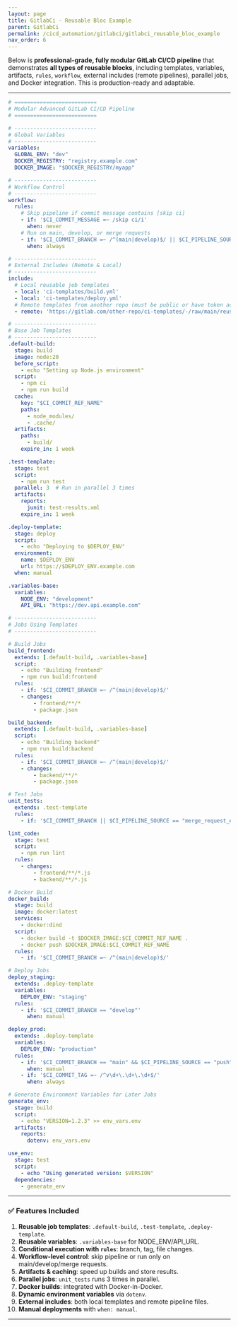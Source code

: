```yaml
---
layout: page
title: GitlabCi - Reusable Bloc Example
parent: GitlabCi
permalink: /cicd_automation/gitlabci/gitlabci_reusable_bloc_example
nav_order: 6
---
```


Below is  **professional-grade, fully modular GitLab CI/CD pipeline** that demonstrates **all types of reusable blocks**, including templates, variables, artifacts, `rules`, `workflow`, external includes (remote pipelines), parallel jobs, and Docker integration. This is production-ready and adaptable.

---

```yaml
# ==========================
# Modular Advanced GitLab CI/CD Pipeline
# ==========================

# --------------------------
# Global Variables
# --------------------------
variables:
  GLOBAL_ENV: "dev"
  DOCKER_REGISTRY: "registry.example.com"
  DOCKER_IMAGE: "$DOCKER_REGISTRY/myapp"

# --------------------------
# Workflow Control
# --------------------------
workflow:
  rules:
    # Skip pipeline if commit message contains [skip ci]
    - if: '$CI_COMMIT_MESSAGE =~ /skip ci/i'
      when: never
    # Run on main, develop, or merge requests
    - if: '$CI_COMMIT_BRANCH =~ /^(main|develop)$/ || $CI_PIPELINE_SOURCE == "merge_request_event"'
      when: always

# --------------------------
# External Includes (Remote & Local)
# --------------------------
include:
  # Local reusable job templates
  - local: 'ci-templates/build.yml'
  - local: 'ci-templates/deploy.yml'
  # Remote templates from another repo (must be public or have token access)
  - remote: 'https://gitlab.com/other-repo/ci-templates/-/raw/main/reusable-jobs.yml'

# --------------------------
# Base Job Templates
# --------------------------
.default-build:
  stage: build
  image: node:20
  before_script:
    - echo "Setting up Node.js environment"
  script:
    - npm ci
    - npm run build
  cache:
    key: "$CI_COMMIT_REF_NAME"
    paths:
      - node_modules/
      - .cache/
  artifacts:
    paths:
      - build/
    expire_in: 1 week

.test-template:
  stage: test
  script:
    - npm run test
  parallel: 3  # Run in parallel 3 times
  artifacts:
    reports:
      junit: test-results.xml
    expire_in: 1 week

.deploy-template:
  stage: deploy
  script:
    - echo "Deploying to $DEPLOY_ENV"
  environment:
    name: $DEPLOY_ENV
    url: https://$DEPLOY_ENV.example.com
  when: manual

.variables-base:
  variables:
    NODE_ENV: "development"
    API_URL: "https://dev.api.example.com"

# --------------------------
# Jobs Using Templates
# --------------------------

# Build Jobs
build_frontend:
  extends: [.default-build, .variables-base]
  script:
    - echo "Building frontend"
    - npm run build:frontend
  rules:
    - if: '$CI_COMMIT_BRANCH =~ /^(main|develop)$/'
    - changes:
        - frontend/**/*
        - package.json

build_backend:
  extends: [.default-build, .variables-base]
  script:
    - echo "Building backend"
    - npm run build:backend
  rules:
    - if: '$CI_COMMIT_BRANCH =~ /^(main|develop)$/'
    - changes:
        - backend/**/*
        - package.json

# Test Jobs
unit_tests:
  extends: .test-template
  rules:
    - if: '$CI_COMMIT_BRANCH || $CI_PIPELINE_SOURCE == "merge_request_event"'

lint_code:
  stage: test
  script:
    - npm run lint
  rules:
    - changes:
        - frontend/**/*.js
        - backend/**/*.js

# Docker Build
docker_build:
  stage: build
  image: docker:latest
  services:
    - docker:dind
  script:
    - docker build -t $DOCKER_IMAGE:$CI_COMMIT_REF_NAME .
    - docker push $DOCKER_IMAGE:$CI_COMMIT_REF_NAME
  rules:
    - if: '$CI_COMMIT_BRANCH =~ /^(main|develop)$/'

# Deploy Jobs
deploy_staging:
  extends: .deploy-template
  variables:
    DEPLOY_ENV: "staging"
  rules:
    - if: '$CI_COMMIT_BRANCH == "develop"'
      when: manual

deploy_prod:
  extends: .deploy-template
  variables:
    DEPLOY_ENV: "production"
  rules:
    - if: '$CI_COMMIT_BRANCH == "main" && $CI_PIPELINE_SOURCE == "push"'
      when: manual
    - if: '$CI_COMMIT_TAG =~ /^v\d+\.\d+\.\d+$/'
      when: always

# Generate Environment Variables for Later Jobs
generate_env:
  stage: build
  script:
    - echo "VERSION=1.2.3" >> env_vars.env
  artifacts:
    reports:
      dotenv: env_vars.env

use_env:
  stage: test
  script:
    - echo "Using generated version: $VERSION"
  dependencies:
    - generate_env
```

---

### ✅ Features Included

1. **Reusable job templates**: `.default-build`, `.test-template`, `.deploy-template`.
2. **Reusable variables**: `.variables-base` for NODE\_ENV/API\_URL.
3. **Conditional execution with `rules`**: branch, tag, file changes.
4. **Workflow-level control**: skip pipeline or run only on main/develop/merge requests.
5. **Artifacts & caching**: speed up builds and store results.
6. **Parallel jobs**: `unit_tests` runs 3 times in parallel.
7. **Docker builds**: integrated with Docker-in-Docker.
8. **Dynamic environment variables** via `dotenv`.
9. **External includes**: both local templates and remote pipeline files.
10. **Manual deployments** with `when: manual`.

---

